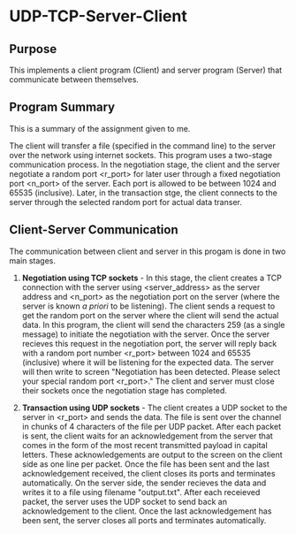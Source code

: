 # UDP-TCP-Server-Client

## Purpose
This implements a client program (Client) and server program (Server) that communicate between themselves.

## Program Summary
This is a summary of the assignment given to me.

The client will transfer a file <filename> (specified in the command line) to the server over the network using internet sockets. This program uses a two-stage communication process. In the negotiation stage, the client and the server negotiate a random port <r_port> for later user through a fixed negotiation port <n_port> of the server. Each port is allowed to be between 1024 and 65535 (inclusive). Later, in the transaction stge, the client connects to the server through the selected random port for actual data transer.

## Client-Server Communication
The communication between client and server in this progam is done in two main stages.

1. **Negotiation using TCP sockets** - In this stage, the client creates a TCP connection with the server using <server_address> as the server address and <n_port> as the negotiation port on the server (where the server is known *a priori* to be listening). The client sends a request to get the random port on the server where the client will send the actual data. In this program, the client will send the characters 259 (as a single message) to initiate the negotiation with the server. Once the server recieves this request in the negotiation port, the server will reply back with a random port number <r_port> between 1024 and 65535 (inclusive) where it will be listening for the expected data. The server will then write to screen "Negotiation has been detected. Please select your special random port <r_port>." The client and server must close their sockets once the negotiation stage has completed.

2. **Transaction using UDP sockets** - The client creates a UDP socket to the server in <r_port> and sends the data. The file is sent over the channel in chunks of 4 characters of the file per UDP packet. After each packet is sent, the client waits for an acknowledgement from the server that comes in the form of the most recent transmitted payload in capital letters. These acknowledgements are output to the screen on the client side as one line per packet. Once the file has been sent and the last acknowledgement received, the client closes its ports and terminates automatically. On the server side, the sender recieves the data and writes it to a file using filename "output.txt". After each receieved packet, the server uses the UDP socket to send back an acknowledgement to the client. Once the last acknowledgement has been sent, the server closes all ports and terminates automatically.
